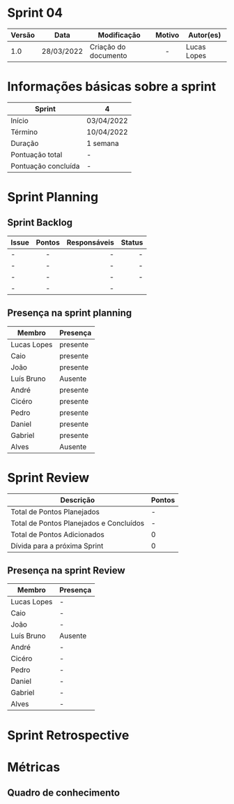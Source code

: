 # Sprint 04

| Versão | Data       | Modificação                    | Motivo | Autor(es) |
| ------ | ---------- | ------------------------------ | :----: | ----- |
| 1.0    | 28/03/2022 | Criação do documento  | - | Lucas Lopes |


# Informações básicas sobre a sprint


| Sprint   | 4
--------- | ------
Início | 03/04/2022
Término | 10/04/2022
Duração | 1 semana
Pontuação total | -
Pontuação concluída | -


# Sprint Planning 

## Sprint Backlog

Issue |  Pontos | Responsáveis | Status |
:--------- | :------: |  -------: | -------:
 - | - | -| -
-  | -  | - | - |
- | - | - | - |
-  | - | - |

## Presença na sprint planning

| Membro   | Presença
--------- | ------
Lucas Lopes | presente
Caio  | presente
João | presente
Luís Bruno | Ausente
André | presente
Cicéro | presente 
Pedro | presente 
Daniel | presente 
Gabriel | presente 
Alves | Ausente 


# Sprint Review

| Descrição   | Pontos
--------- | ------
Total de Pontos Planejados | -
Total de Pontos Planejados e Concluídos	 | -
Total de Pontos Adicionados | 0
Dívida para a próxima Sprint | 0



## Presença na sprint Review

| Membro   | Presença
--------- | ------
Lucas Lopes | -
Caio  | -
João | -
Luís Bruno | Ausente
André | -
Cicéro | - 
Pedro | - 
Daniel | - 
Gabriel | - 
Alves | - 


# Sprint Retrospective



# Métricas

## Quadro de conhecimento




